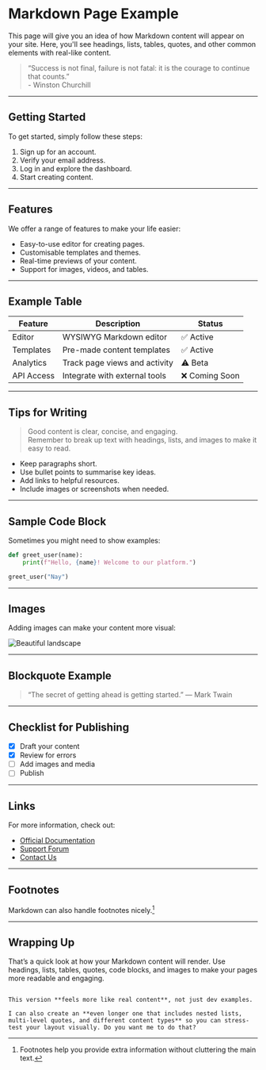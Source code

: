 # Markdown Page Example

This page will give you an idea of how Markdown content will appear on your
site. Here, you'll see headings, lists, tables, quotes, and other common
elements with real-like content.


> “Success is not final, failure is not fatal: it is the courage to continue
> that counts.” <br> - Winston Churchill

---

## Getting Started

To get started, simply follow these steps:

1. Sign up for an account.
2. Verify your email address.
3. Log in and explore the dashboard.
4. Start creating content.

---

## Features

We offer a range of features to make your life easier:

- Easy-to-use editor for creating pages.
- Customisable templates and themes.
- Real-time previews of your content.
- Support for images, videos, and tables.

---

## Example Table

| Feature       | Description                     | Status      |
|---------------|---------------------------------|------------|
| Editor        | WYSIWYG Markdown editor         | ✅ Active  |
| Templates     | Pre-made content templates      | ✅ Active  |
| Analytics     | Track page views and activity   | ⚠ Beta    |
| API Access    | Integrate with external tools   | ❌ Coming Soon |

---

## Tips for Writing

> Good content is clear, concise, and engaging.  
> Remember to break up text with headings, lists, and images to make it easy to
> read.

- Keep paragraphs short.
- Use bullet points to summarise key ideas.
- Add links to helpful resources.
- Include images or screenshots when needed.

---

## Sample Code Block

Sometimes you might need to show examples:

```python
def greet_user(name):
    print(f"Hello, {name}! Welcome to our platform.")

greet_user("Nay")
````

---

## Images

Adding images can make your content more visual:

![Beautiful landscape](https://via.placeholder.com/400x200)

---

## Blockquote Example

> “The secret of getting ahead is getting started.” — Mark Twain

---

## Checklist for Publishing

* [x] Draft your content
* [x] Review for errors
* [ ] Add images and media
* [ ] Publish

---

## Links

For more information, check out:

* [Official Documentation](https://example.com)
* [Support Forum](https://example.com/forum)
* [Contact Us](https://example.com/contact)

---

## Footnotes

Markdown can also handle footnotes nicely.[^1]

[^1]: Footnotes help you provide extra information without cluttering the main
    text.

---

## Wrapping Up

That’s a quick look at how your Markdown content will render. Use headings,
lists, tables, quotes, code blocks, and images to make your pages more readable
and engaging.

```

This version **feels more like real content**, not just dev examples.  

I can also create an **even longer one that includes nested lists, multi-level quotes, and different content types** so you can stress-test your layout visually. Do you want me to do that?
```
